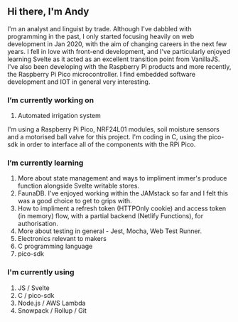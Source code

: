## Hi there, I'm Andy

I'm an analyst and linguist by trade. Although I've dabbled with programming in the past, I only started focusing heavily on web development in Jan 2020, with the aim of changing careers in the next few years. I fell in love with front-end development, and I've particularly enjoyed learning Svelte as it acted as an excellent transition point from VanillaJS. I've also been developing with the Raspberry Pi products and more recently, the Raspberry Pi Pico microcontroller. I find embedded software development and IOT in general very interesting.

### I’m currently working on

1. Automated irrigation system

I'm using a Raspberry Pi Pico, NRF24L01 modules, soil moisture sensors and a motorised ball valve for this project. I'm coding in C, using the pico-sdk in order to interface all of the components with the RPi Pico.

### I’m currently learning

1. More about state management and ways to impliment immer's produce function alongside Svelte writable stores.
2. FaunaDB. I've enjoyed working within the JAMstack so far and I felt this was a good choice to get to grips with.
3. How to impliment a refresh token (HTTPOnly cookie) and access token (in memory) flow, with a partial backend (Netlify Functions), for authorisation.
4. More about testing in general - Jest, Mocha, Web Test Runner.
5. Electronics relevant to makers
6. C programming language
7. pico-sdk

### I'm currently using

1. JS / Svelte
2. C / pico-sdk
3. Node.js / AWS Lambda
4. Snowpack / Rollup / Git
